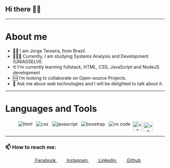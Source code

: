 ## Hi there 🖐🏿

---

# About me

- 🧔🏿 I am Jorge Teixeira, from Brazil.
- 👨🏿‍🎓 Currently, I am studying Systems Analysis and Development (UNIASSELVI).
- 🤓 I'm currently learning fullstack, HTML, CSS, JavaScript and NodeJS development
- 🆘 I’m looking to collaborate on Open-source Projects.
- 💬 Ask me about web technologies and I will be delighted to talk about it.

---

# Languages and Tools

<p align="center">
 <img src="https://img.icons8.com/color/48/000000/html-5.png" alt="html" style="vertical-align:top; margin:4px">
 <img src="https://img.icons8.com/color/48/000000/css3.png" alt="css" style="vertical-align:top; margin:4px">
 <img src="https://img.icons8.com/color/48/000000/javascript-logo-1.png" alt="javascript" style="vertical-align:top; margin:4px">
 <img src="https://img.icons8.com/color/48/000000/bootstrap.png" alt="boostrap" style="vertical-align:top; margin:4px">
 <img src="https://img.icons8.com/fluent/48/000000/visual-studio-code-2019.png" alt="vs code" style="vertical-align:top; margin:4px">
 <img src="https://img.icons8.com/dusk/64/000000/adobe-xd.png" alt="vs code" style="vertical-align:top; margin-top:4px; width: 30px; height: 30px">
 <img src="https://img.icons8.com/windows/64/000000/figma.png" alt="vs code" style="vertical-align:top; margin-top:7px; width: 30px; height: 30px">
</p>

---

### 📫 How to reach me:

  <p align="center">
  <a href = "https://www.facebook.com/jorgesergioteixeira.jr/" target="_blank"> <img src = "https://cdn1.iconfinder.com/data/icons/logotypes/32/square-facebook-256.png" height= 15px width = 15px> Facebook </a>&nbsp;&nbsp;
  <a href = "https://www.instagram.com/jorgesergio.teixeira/" target="_blank"><img src = "https://image.flaticon.com/icons/svg/174/174855.svg" height= 15px width = 15px> Instagram </a>&nbsp;&nbsp;
  <a href = "https://www.linkedin.com/in/jorgeteixeirajr/" target="_blank"><img src = "https://image.flaticon.com/icons/svg/174/174857.svg" height= 15px width = 15px> Linkedin </a>&nbsp;&nbsp;
  <a href = "https://github.com/jorgeteixeirajr" target="_blank"><img src="https://img.icons8.com/fluent/48/000000/github.png" height= 15px width = 15px> Github </a>
  </p>
